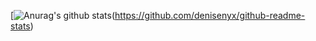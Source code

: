 [![Anurag's github stats](https://github-readme-stats.vercel.app/api?username=denisenyx&count_private=true&show_icons=true&theme=midnight-purple)(https://github.com/denisenyx/github-readme-stats)
 
<!--
**DeniseNyx/DeniseNyx** is a ✨ _special_ ✨ repository because its `README.md` (this file) appears on your GitHub profile.

Here are some ideas to get you started:

- 🔭 I’m currently working on ...
- 🌱 I’m currently learning ...
- 👯 I’m looking to collaborate on ...
- 🤔 I’m looking for help with ...
- 💬 Ask me about ...
- 📫 How to reach me: ...
- 😄 Pronouns: ...
- ⚡ Fun fact: ...
-->
